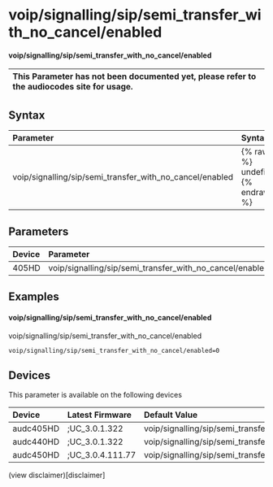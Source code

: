 ﻿---
description: voip/signalling/sip/semi_transfer_with_no_cancel/enabled
search: false
---

# voip/signalling/sip/semi_transfer_with_no_cancel/enabled

#### voip/signalling/sip/semi_transfer_with_no_cancel/enabled


| This Parameter has not been documented yet, please refer to the audiocodes site for usage.  |
| :--- |

## Syntax
| Parameter | Syntax |
| :--- | :--- |
|voip/signalling/sip/semi_transfer_with_no_cancel/enabled | {% raw %} undefined {% endraw %} |

## Parameters
|Device|Parameter|value|Description|
|:---|:---|:---|:---|
| 405HD | voip/signalling/sip/semi_transfer_with_no_cancel/enabled |  |  |

## Examples
#### voip/signalling/sip/semi_transfer_with_no_cancel/enabled

voip/signalling/sip/semi_transfer_with_no_cancel/enabled

```
voip/signalling/sip/semi_transfer_with_no_cancel/enabled=0
```

## Devices
This parameter is available on the following devices

| Device | Latest Firmware | Default Value |
|:---|:---|:---|
| audc405HD | ;UC_3.0.1.322 | voip/signalling/sip/semi_transfer_with_no_cancel/enabled=0 
| audc440HD | ;UC_3.0.1.322 | voip/signalling/sip/semi_transfer_with_no_cancel/enabled=0 
| audc450HD | ;UC_3.0.4.111.77 | voip/signalling/sip/semi_transfer_with_no_cancel/enabled=0 

(view disclaimer)[disclaimer]
